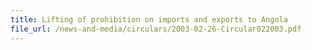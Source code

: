 ```yaml
---
title: Lifting of prohibition on imports and exports to Angola
file_url: /news-and-media/circulars/2003-02-26-Circular022003.pdf
---
```


